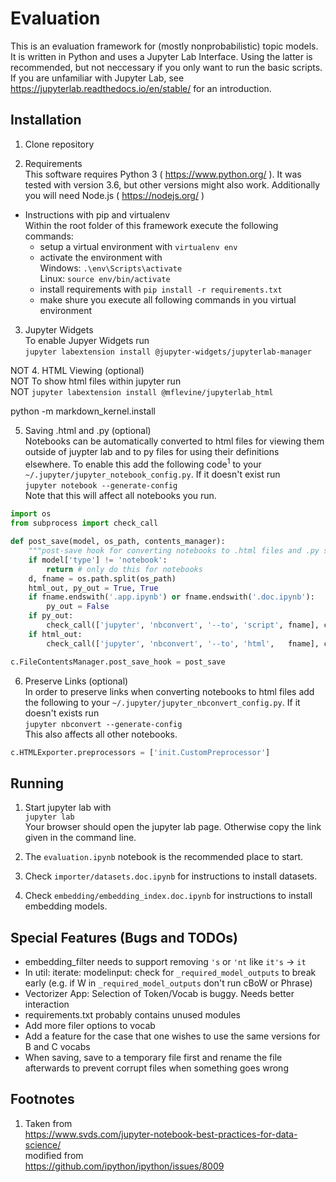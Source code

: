 # Evaluation

This is an evaluation framework for (mostly nonprobabilistic) topic models.
It is written in Python and uses a Jupyter Lab Interface.
Using the latter is recommended, but not neccessary if you only want to run the basic scripts.
If you are unfamiliar with Jupyter Lab, see https://jupyterlab.readthedocs.io/en/stable/ for an introduction.


## Installation

1. Clone repository

2. Requirements  
This software requires Python 3 ( https://www.python.org/ ). It was tested with version 3.6, but other versions might also work. Additionally you will need Node.js ( https://nodejs.org/ )
  - Instructions with pip and virtualenv  
    Within the root folder of this framework execute the following commands:
    - setup a virtual environment with `virtualenv env`
    - activate the environment with  
      Windows: `.\env\Scripts\activate`  
      Linux: `source env/bin/activate`  
    - install requirements with `pip install -r requirements.txt`
    - make shure you execute all following commands in you virtual environment

3. Jupyter Widgets  
To enable Jupyer Widgets run  
`jupyter labextension install @jupyter-widgets/jupyterlab-manager`

NOT 4. HTML Viewing (optional)  
NOT To show html files within jupyter run  
NOT `jupyter labextension install @mflevine/jupyterlab_html`

python -m markdown_kernel.install

5. Saving .html and .py (optional)  
Notebooks can be automatically converted to html files for viewing them outside of juypter lab and to py files for using their definitions elsewhere. 
To enable this add the following code<sup>1</sup> to your `~/.jupyter/jupyter_notebook_config.py`. If it doesn't exist run  
`jupyter notebook --generate-config`  
Note that this will affect all notebooks you run.

```python
import os
from subprocess import check_call

def post_save(model, os_path, contents_manager):
    """post-save hook for converting notebooks to .html files and .py scripts"""
    if model['type'] != 'notebook':
        return # only do this for notebooks
    d, fname = os.path.split(os_path)
    html_out, py_out = True, True
    if fname.endswith('.app.ipynb') or fname.endswith('.doc.ipynb'):
        py_out = False
    if py_out:
        check_call(['jupyter', 'nbconvert', '--to', 'script', fname], cwd=d)
    if html_out:
        check_call(['jupyter', 'nbconvert', '--to', 'html',   fname], cwd=d)

c.FileContentsManager.post_save_hook = post_save
```

6. Preserve Links (optional)  
In order to preserve links when converting notebooks to html files add the following to your `~/.jupyter/jupyter_nbconvert_config.py`. If it doesn't exists run  
`jupyter nbconvert --generate-config`  
This also affects all other notebooks.

```python
c.HTMLExporter.preprocessors = ['init.CustomPreprocessor']
```


## Running

1. Start jupyter lab with  
`jupyter lab`  
Your browser should open the jupyter lab page.
Otherwise copy the link given in the command line.

2. The `evaluation.ipynb` notebook is the recommended place to start.

3. Check `importer/datasets.doc.ipynb` for instructions to install datasets.

4. Check `embedding/embedding_index.doc.ipynb` for instructions to install embedding models.


## Special Features (Bugs and TODOs)
- embedding_filter needs to support removing `'s` or `'nt` like `it's` -> `it`
- In util: iterate: modelinput: check for `_required_model_outputs` to break early (e.g. if W in `_required_model_outputs` don't run cBoW or Phrase)
- Vectorizer App: Selection of Token/Vocab is buggy. Needs better interaction
- requirements.txt probably contains unused modules
- Add more filer options to vocab
- Add a feature for the case that one wishes to use the same versions for B and C vocabs
- When saving, save to a temporary file first and rename the file afterwards to prevent corrupt files when something goes wrong

## Footnotes
1. Taken from  
   https://www.svds.com/jupyter-notebook-best-practices-for-data-science/<br>
   modified from  
   https://github.com/ipython/ipython/issues/8009